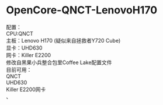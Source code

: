 # OpenCore-QNCT-LenovoH170
配置：<br/>
CPU:QNCT<br/>
主板：Lenovo H170 (疑似来自拯救者Y720 Cube)<br/>
显卡：UHD630<br/>
网卡：Killer E2200<br/>
修改自黑果小兵整合包里Coffee Lake配置文件<br/>
目前可用：<br/>
QNCT<br/>
UHD630<br/>
Killer E2200网卡<br/>、
